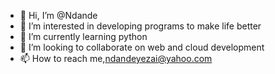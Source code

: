 - 👋 Hi, I’m @Ndande
- 👀 I’m interested in developing programs to make life better
- 🌱 I’m currently learning python
- 💞️ I’m looking to collaborate on web and cloud development
- 📫 How to reach me,ndandeyezai@yahoo.com

<!---
Ndande/Ndande is a ✨ special ✨ repository because its `README.md` (this file) appears on your GitHub profile.
You can click the Preview link to take a look at your changes.
--->
